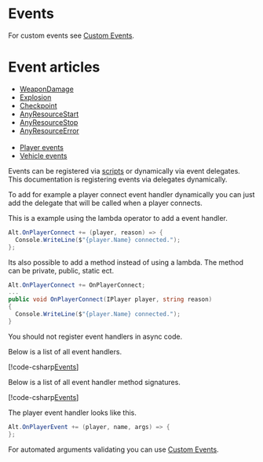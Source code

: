 # Events

For custom events see [Custom Events](custom-events.md).

# Event articles

* [WeaponDamage](weapon-damage.md)
* [Explosion](explosion.md)
* [Checkpoint](checkpoint.md)
* [AnyResourceStart](any-resource-start.md)
* [AnyResourceStop](any-resource-stop.md)
* [AnyResourceError](any-resource-error.md)<br><br>
* [Player events](player-events/index.md)
* [Vehicle events](player-events/index.md)

Events can be registered via [scripts](../getting-started/create-script.md) or dynamically via event delegates.
This documentation is registering events via delegates dynamically.

To add for example a player connect event handler dynamically you can just add the delegate that will be called when a player connects.

This is a example using the lambda operator to add a event handler.


```csharp
Alt.OnPlayerConnect += (player, reason) => {
  Console.WriteLine($"{player.Name} connected.");
};
```

Its also possible to add a method instead of using a lambda. The method can be private, public, static ect.

```csharp
Alt.OnPlayerConnect += OnPlayerConnect;
...
public void OnPlayerConnect(IPlayer player, string reason)
{
  Console.WriteLine($"{player.Name} connected.");
}
```

You should not register event handlers in async code.

Below is a list of all event handlers.

[!code-csharp[Events](../../api/AltV.Net/Alt.Events.cs)]

Below is a list of all event handler method signatures.

[!code-csharp[Events](../../api/AltV.Net/Events/Events.cs)]

The player event handler looks like this.

```csharp
Alt.OnPlayerEvent += (player, name, args) => { 
};
```

For automated arguments validating you can use [Custom Events](custom-events.md).